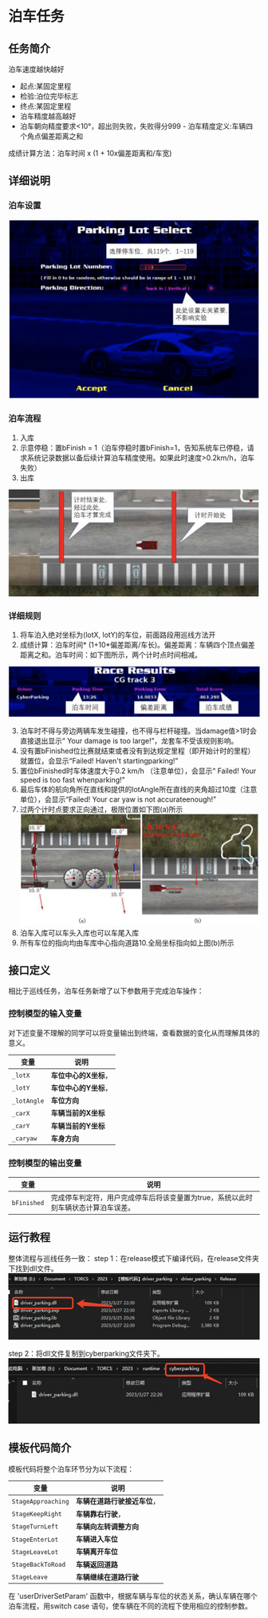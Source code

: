 # 泊车任务

## 任务简介

泊车速度越快越好
- 起点:某固定里程
- 检验:泊位完毕标志 
- 终点:某固定里程
- 泊车精度越高越好
- 泊车朝向精度要求<10°，超出则失败，失败得分999 - 泊车精度定义:车辆四个角点偏差距离之和

成绩计算方法：泊车时间 x (1 + 10x偏差距离和/车宽)

## 详细说明

### 泊车设置
![设置](./imgs/tasks/parking_settings.png)

### 泊车流程
1. 入库
2. 示意停稳：置bFinish = 1（泊车停稳时置bFinish=1，告知系统车已停稳，请求系统记录数据以备后续计算泊车精度使用。如果此时速度>0.2km/h，泊车失败）
3. 出库

![时间](./imgs/tasks/timing_area.png)

### 详细规则
1. 将车泊入绝对坐标为(lotX, lotY)的车位，前面路段用巡线方法开
2. 成绩计算：泊车时间* (1+10*偏差距离/车长)。偏差距离：车辆四个顶点偏差距离之和。泊车时间：如下图所示，两个计时点时间相减。

![记分](./imgs/tasks/grades.png)

3. 泊车时不得与旁边两辆车发生碰撞，也不得与栏杆碰撞。当damage值>1时会直接退出显示“ Your damage is too large!”，龙套车不受该规则影响。
4. 没有置bFinished位比赛就结束或者没有到达规定里程（即开始计时的里程）就置位，会显示“Failed! Haven't startingparking!”
5. 置位bFinished时车体速度大于0.2 km/h （注意单位），会显示“ Failed! Your speed is too fast whenparking!”
6. 最后车体的航向角所在直线和提供的lotAngle所在直线的夹角超过10度（注意单位），会显示“Failed! Your car yaw is not accurateenough!”
7. 过两个计时点要求正向通过，极限位置如下图(a)所示
![流程](./imgs/tasks/pass_location.png)
8. 泊车入库可以车头入库也可以车尾入库
9. 所有车位的指向均由车库中心指向道路10.全局坐标指向如上图(b)所示

## 接口定义

相比于巡线任务，泊车任务新增了以下参数用于完成泊车操作：

### 控制模型的输入变量

对下述变量不理解的同学可以将变量输出到终端，查看数据的变化从而理解具体的意义。

| 变量 | 说明 |
| ----- | ----- |
| `_lotX` | **车位中心的X坐标**， |
| `_lotY` | **车位中心的Y坐标**， |
| `_lotAngle` | **车位方向** |
| `_carX` | **车辆当前的X坐标** |
| `_carY` | **车辆当前的Y坐标** |
| `_caryaw` | **车身方向** |

### 控制模型的输出变量

| 变量 | 说明 |
| ----- | ----- |
| `bFinished` | 完成停车判定符，用户完成停车后将该变量置为true，系统以此时刻车辆状态计算泊车误差。 |

## 运行教程

整体流程与巡线任务一致：
step 1：在release模式下编译代码，在release文件夹下找到dll文件。
![编译](./imgs/tasks/parking_dll.png)

step 2：将dll文件复制到cyberparking文件夹下。
![移动](./imgs/tasks/move_to_cyberparking.png)


## 模板代码简介

模板代码将整个泊车环节分为以下流程：

| 变量 | 说明 |
| ----- | ----- |
| `StageApproaching` | **车辆在道路行驶接近车位**， |
| `StageKeepRight` | **车辆靠右行驶**， |
| `StageTurnLeft` | **车辆向左转调整方向** |
| `StageEnterLot` | **车辆进入车位** |
| `StageLeaveLot` | **车辆离开车位** |
| `StageBackToRoad` | **车辆返回道路** |
| `StageLeave` | **车辆继续在道路行驶** |

在 'userDriverSetParam' 函数中，根据车辆与车位的状态关系，确认车辆在哪个泊车流程，用switch case 语句，使车辆在不同的流程下使用相应的控制参数。
